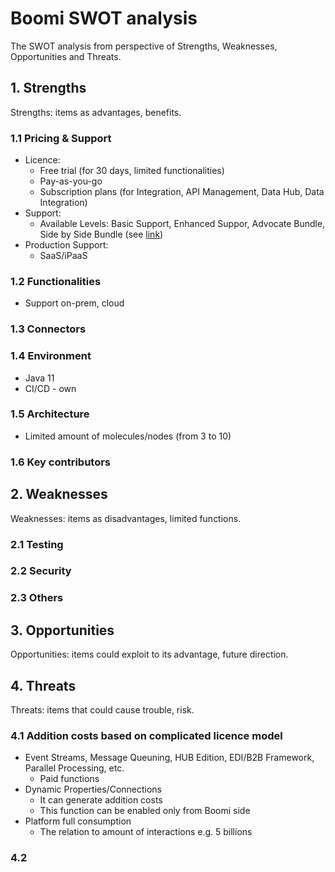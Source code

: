 # Boomi SWOT analysis

The SWOT analysis from perspective of Strengths, Weaknesses, Opportunities
and Threats.


## 1. Strengths
  Strengths: items as advantages, benefits.

  ### 1.1 Pricing & Support
  - Licence:
    - Free trial (for 30 days, limited functionalities)
    - Pay-as-you-go
    - Subscription plans (for Integration, API Management, Data Hub, Data Integration)
  - Support:
    - Available Levels: Basic Support, Enhanced Suppor, Advocate Bundle, Side by Side Bundle (see [link](https://boomi.com/services/support/))
  - Production Support: 
    - SaaS/iPaaS

  ### 1.2 Functionalities
  - Support on-prem, cloud

  ### 1.3 Connectors

  ### 1.4 Environment
  - Java 11
  - CI/CD - own

  ### 1.5 Architecture
  - Limited amount of molecules/nodes (from 3 to 10)

  ### 1.6 Key contributors

## 2. Weaknesses
  Weaknesses: items as disadvantages, limited functions.

  ### 2.1 Testing

  ### 2.2 Security

  ### 2.3 Others

## 3. Opportunities
  Opportunities: items could exploit to its advantage, future direction.

## 4. Threats
  Threats: items that could cause trouble, risk.
  
  ### 4.1 Addition costs based on complicated licence model
  - Event Streams, Message Queuning, HUB Edition, EDI/B2B Framework, Parallel Processing, etc.
    - Paid functions
  - Dynamic Properties/Connections
    - It can generate addition costs
    - This function can be enabled only from Boomi side
  - Platform full consumption
    - The relation to amount of interactions e.g. 5 billions
  
  ### 4.2